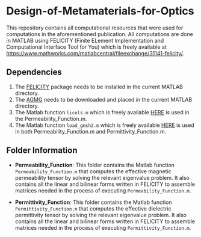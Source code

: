# Design-of-Metamaterials-for-Optics

This repository contains all computational resources that were used for computations in the aforementioned publication. All computations are done in MATLAB using FELICITY (Finite ELement Implementation and Computational Interface Tool for You) which is freely available at https://www.mathworks.com/matlabcentral/fileexchange/31141-felicity/.


## Dependencies

1. The [FELICITY](https://www.mathworks.com/matlabcentral/fileexchange/31141-felicity/) package needs to be installed in the current MATLAB directory.
2. The [AGMG](http://agmg.eu) needs to be downloaded and placed in the current MATLAB directory.
3. The  Matlab function `licols.m` which is freely available [HERE](https://www.mathworks.com/matlabcentral/fileexchange/77437-extract-linearly-independent-subset-of-matrix-columns) is used in the Permeability_Function.m.
4. The Matlab function `load_gmsh2.m` which is freely available [HERE](https://github.com/cycheung/gmsh/blob/master/utils/converters/matlab/load_gmsh2.m) is used in both  Permeability_Function.m and Permittivity_Function.m. 

## Folder Information

- **Permeability_Function**: This folder contains  the Matlab function `Permeability_Function.m` that computes the effective magnetic permeability tensor by solving the relevant eigenvalue problem. It also contains all the linear and bilinear forms written in FELICITY to assemble matrices needed in the process of executing `Permeability_Function.m`. 

- **Permittivity_Function**: This folder contains  the Matlab function `Permittivity_Function.m` that computes the effective dielectric permittivity tensor by solving the relevant eigenvalue problem. It also contains all the linear and bilinear forms written in FELICITY to assemble matrices needed in the process of executing `Permittivity_Function.m`. 
